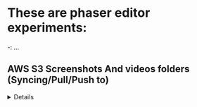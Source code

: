 # These are phaser editor experiments:
**-**: ...











## AWS S3 Screenshots And videos folders (Syncing/Pull/Push to)

<details>
The Screenshots for this github and some videos) folder is stored in s3 bucket
Pull down from bucket
  
```
  aws s3 cp --recursive s3://<bucket>/PhaserEditor/Assets PhaserEditor/Assets
  aws s3 cp --recursive s3://<bucket>/PhaserEditor/Screenshots PhaserEditor/Screenshots 
```

Push to bucket
```
  aws s3 cp --recursive PhaserEditor/Assets s3://<bucket>/PhaserEditor/Assets
  aws s3 cp --recursive PhaserEditor/Screenshots s3://<bucket>/PhaserEditor/Screenshots
```

Or just do a sync
```
  aws s3 sync PhaserEditor/Assets s3://<bucket>/PhaserEditor/Assets --delete
  aws s3 sync PhaserEditor/Screenshots s3://<bucket>/PhaserEditor/Screenshots --delete

```
</details>
